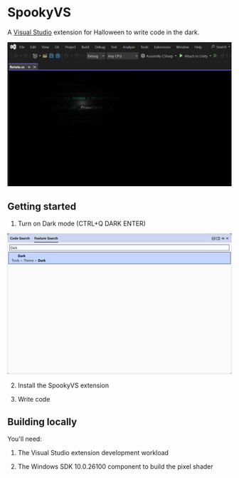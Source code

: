 # SpookyVS

A [Visual Studio](https://www.visualstudio.com) extension for Halloween to write code in the dark.

![SpookyVS flashlight effect on Visual Studio](Images/code.png)

## Getting started

1. Turn on Dark mode (CTRL+Q DARK ENTER)

![Turn on dark mode](Images/turn-on-dark-mode.png)

2. Install the SpookyVS extension

3. Write code

## Building locally

You'll need:

1. The Visual Studio extension development workload

2. The Windows SDK 10.0.26100 component to build the pixel shader
